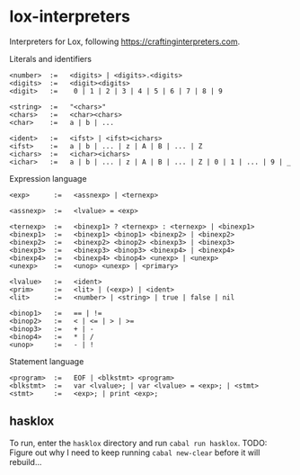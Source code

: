 # lox-interpreters
Interpreters for Lox, following https://craftinginterpreters.com.

Literals and identifiers
```
<number>  :=   <digits> | <digits>.<digits>
<digits>  :=   <digit><digits>
<digit>   :=    0 | 1 | 2 | 3 | 4 | 5 | 6 | 7 | 8 | 9

<string>  :=   "<chars>"
<chars>   :=   <char><chars>
<char>    :=   a | b | ...

<ident>   :=   <ifst> | <ifst><ichars>
<ifst>    :=   a | b | ... | z | A | B | ... | Z
<ichars>  :=   <ichar><ichars>
<ichar>   :=   a | b | ... | z | A | B | ... | Z | 0 | 1 | ... | 9 | _
```

Expression language
```
<exp>      :=   <assnexp> | <ternexp>

<assnexp>  :=   <lvalue> = <exp>

<ternexp>  :=   <binexp1> ? <ternexp> : <ternexp> | <binexp1>
<binexp1>  :=   <binexp1> <binop1> <binexp2> | <binexp2>
<binexp2>  :=   <binexp2> <binop2> <binexp3> | <binexp3>
<binexp3>  :=   <binexp3> <binop3> <binexp4> | <binexp4>
<binexp4>  :=   <binexp4> <binop4> <unexp> | <unexp>
<unexp>    :=   <unop> <unexp> | <primary>

<lvalue>   :=   <ident>
<prim>     :=   <lit> | (<exp>) | <ident>
<lit>      :=   <number> | <string> | true | false | nil

<binop1>   :=   == | !=
<binop2>   :=   < | <= | > | >=
<binop3>   :=   + | -
<binop4>   :=   * | /
<unop>     :=   - | !
```

Statement language
```
<program>  :=   EOF | <blkstmt> <program>
<blkstmt>  :=   var <lvalue>; | var <lvalue> = <exp>; | <stmt>
<stmt>     :=   <exp>; | print <exp>;
```

## hasklox

To run, enter the `hasklox` directory and run `cabal run hasklox`.
TODO: Figure out why I need to keep running `cabal new-clear` before it will rebuild...